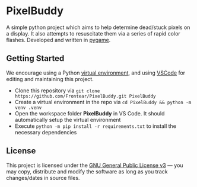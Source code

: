 # PixelBuddy
A simple python project which aims to help determine dead/stuck pixels on a display. It also attempts to resuscitate them via a series of rapid color flashes. Developed and written in [pygame](https://www.pygame.org/).

## Getting Started
We encourage using a Python [virtual environment](https://code.visualstudio.com/docs/python/environments), and using [VSCode](https://code.visualstudio.com/) for editing and maintaining this project.

- Clone this repository via `git clone https://github.com/Frontear/PixelBuddy.git PixelBuddy`
- Create a virtual environment in the repo via `cd PixelBuddy && python -m venv .venv`
- Open the workspace folder **PixelBuddy** in VS Code. It should automatically setup the virtual environment
- Execute `python -m pip install -r requirements.txt` to install the necessary dependencies

## License
This project is licensed under the [GNU General Public License v3](https://tldrlegal.com/license/gnu-general-public-license-v3-(gpl-3)) &#8212; you may copy, distribute and modify the software as long as you track changes/dates in source files.